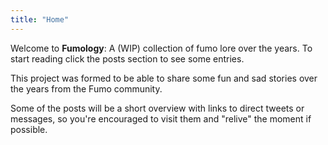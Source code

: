 ```yaml
---
title: "Home"
---
```


Welcome to **Fumology**: A (WIP) collection of fumo lore over the years. To start reading click the posts section to see some entries.

This project was formed to be able to share some fun and sad stories over the years from the Fumo community.

Some of the posts will be a short overview with links to direct tweets or messages, so you're encouraged to visit them and "relive" the moment if possible.